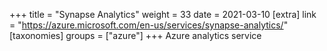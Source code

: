 +++
title = "Synapse Analytics"
weight = 33
date = 2021-03-10
[extra]
link = "https://azure.microsoft.com/en-us/services/synapse-analytics/"
[taxonomies]
groups = ["azure"]
+++
Azure analytics service

